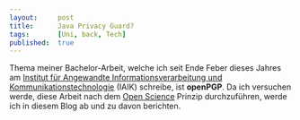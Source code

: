```yaml
---
layout: 	post
title: 		Java Privacy Guard?
tags: 		[Uni, back, Tech]
published: 	true
---
```


Thema meiner Bachelor-Arbeit, welche ich seit Ende Feber dieses Jahres am [Institut für Angewandte Informationsverarbeitung und Kommunikationstechnologie](http://iaik.tugraz.at) (IAIK) schreibe, ist **openPGP**. Da ich versuchen werde, diese Arbeit nach dem [Open Science](http://openscienceasap.org/open-science/) Prinzip  durchzuführen, werde ich in diesem Blog ab und zu davon berichten.


